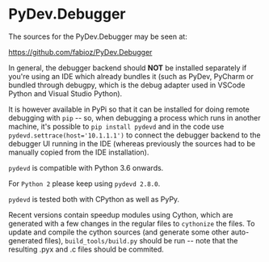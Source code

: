 PyDev.Debugger
==============

The sources for the PyDev.Debugger may be seen at:

https://github.com/fabioz/PyDev.Debugger

In general, the debugger backend should **NOT** be installed separately if you're using an IDE which already
bundles it (such as PyDev, PyCharm or bundled through debugpy, which is the debug adapter used in 
VSCode Python and Visual Studio Python).

It is however available in PyPi so that it can be installed for doing remote debugging with `pip` -- so, when
debugging a process which runs in another machine, it's possible to `pip install pydevd` and in the code use
`pydevd.settrace(host='10.1.1.1')` to connect the debugger backend to the debugger UI running in the IDE
(whereas previously the sources had to be manually copied from the IDE installation).

`pydevd` is compatible with Python 3.6 onwards.

For `Python 2` please keep using `pydevd 2.8.0`.

`pydevd` is tested both with CPython as well as PyPy.

Recent versions contain speedup modules using Cython, which are generated with a few changes in the regular files
to `cythonize` the files. To update and compile the cython sources (and generate some other auto-generated files),
`build_tools/build.py` should be run -- note that the resulting .pyx and .c files should be commited.
